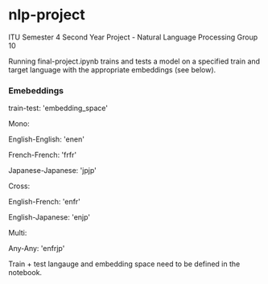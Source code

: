 # nlp-project
ITU Semester 4 Second Year Project - Natural Language Processing
Group 10

Running final-project.ipynb trains and tests a model on a specified train and target language with the appropriate embeddings (see below).

### Emebeddings
train-test: 'embedding_space'  

Mono:

English-English: 'enen'  

French-French: 'frfr'  

Japanese-Japanese: 'jpjp'  

Cross:  

English-French: 'enfr'  

English-Japanese: 'enjp' 

Multi:  

Any-Any: 'enfrjp'  

Train + test langauge and embedding space need to be defined in the notebook.
